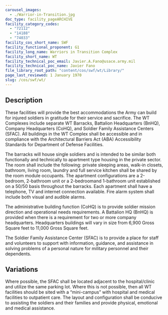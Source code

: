 ```yaml
---
carousel_images:
  - ./Warrior-in-Transition.jpg
doc_type: facility_pageARCHIVE
facility_category_codes:
  - "72112"
  - "14188"
  - "74033"
facility_cos_short_name: SWF
facility_functional_proponent: G1
facility_long_name: Warriors in Transition Complex
facility_short_name: WT
facility_technical_poc_email: Javier.A.Fano@usace.army.mil
facility_technical_poc_name: Javier Fano
file_library_root_path: "content/cos/swf/wt/Library/"
page_last_reviewed: 1 January 1970
slug: /cos/swf/wt/
---
```


## Description

These facilities will provide the best accommodations the Army can build for injured soldiers in gratitude for their service and sacrifice. The WT Complexes include separate WT Barracks, Battalion Headquarters (BnHQ), Company Headquarters (CoHQ), and Soldier Family Assistance Centers (SFAC). All buildings in the WT Complex shall be accessible and in compliance with the Architectural Barriers Act (ABA) Accessibility Standards for Department of Defense Facilities.

The barracks will house single soldiers and is intended to be similar both functionally and technically to apartment type housing in the private sector. The room shall include the following: private sleeping areas, walk-in closets, bathroom, living room, laundry and full service kitchen shall be shared by the room module occupants. The apartment configurations are a 2-bedroom, 2-bathroom unit or a 2-bedroomand 1-bathroom unit established on a 50/50 basis throughout the barracks. Each apartment shall have a telephone, TV and internet connection available. Fire alarm system shall include both visual and audible alarms.

The administrative building function (CoHQ) is to provide soldier mission direction and operational needs requirements. A Battalion HQ (BnHQ) is provided when there is a requirement for two or more company headquarters. Headquarters buildings will vary in size from 6,900 Gross Square feet to 11,000 Gross Square feet.

The Soldier Family Assistance Center (SFAC) is to provide a place for staff and volunteers to support with information, guidance, and assistance in solving problems of a personal nature for military personnel and their dependents.

## Variations

Where possible, the SFAC shall be located adjacent to the hospital/clinic and utilize the same parking lot. Where this is not possible, then all WT facilities should be sited with a “mini-campus” with hospital and medical facilities to outpatient care. The layout and configuration shall be conducive to assisting the soldiers and their families and provide physical, emotional and medical assistance.
